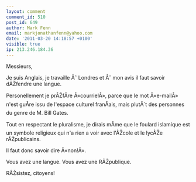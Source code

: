 ```yaml
---
layout: comment
comment_id: 510
post_id: 649
author: Mark Fenn
email: markjonathanfenn@yahoo.com
date: '2011-03-20 14:18:57 +0100'
visible: true
ip: 213.246.184.36
---
```

Messieurs, 



Je suis Anglais, je travaille Âˆ Londres et Âˆ mon avis il faut savoir dÂŽfendre une langue.



Personellement je prÂŽfÂre Â«courrielÂ», parce que le mot Â«e-mailÂ» n'est guÂre issu de l'espace culturel franÂais, mais plutÃ´t des personnes du genre de M. Bill Gates. 



Tout en respectant le pluralisme, je dirais mÂme que le foulard islamique est un symbole religieux qui n'a rien a voir avec l'ÂŽcole et le lycÂŽe rÂŽpublicains.



Il faut donc savoir dire Â«non!Â».



Vous avez une langue. Vous avez une RÂŽpublique. 



RÂŽsistez, citoyens!
